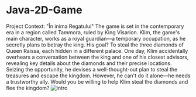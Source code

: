 # Java-2D-Game
Project Context: "În inima Regatului" 
The game is set in the contemporary era in a region called Tammora, ruled by King Visarion. Klim, the game's main character, works as a royal guardian—a temporary occupation, as he secretly plans to betray the king. His goal? To steal the three diamonds of Queen Raissa, each hidden in a different palace. 
One day, Klim accidentally overhears a conversation between the king and one of his closest advisors, revealing key details about the diamonds and their precise locations. Seizing the opportunity, he devises a well-thought-out plan to steal the treasures and escape the kingdom. However, he can't do it alone—he needs a trustworthy ally. 
Would you be willing to help Klim steal the diamonds and flee the kingdom?
![intro](https://github.com/user-attachments/assets/ec1a29ef-e548-4b7f-9096-d268c89518ca)
